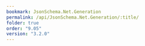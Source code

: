 ```yaml
---
bookmark: JsonSchema.Net.Generation
permalink: /api/JsonSchema.Net.Generation/:title/
folder: true
order: "9.05"
version: "3.2.0"
---
```

